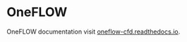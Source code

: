# OneFLOW

OneFLOW documentation visit [oneflow-cfd.readthedocs.io](https://oneflow-cfd.readthedocs.io/).